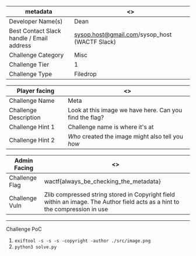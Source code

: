 | metadata | <> |
|--- | --- |
| Developer Name(s) | Dean |
| Best Contact Slack handle / Email address | sysop.host@gmail.com/sysop_host (WACTF Slack) |
| Challenge Category | Misc |
| Challenge Tier | 1 |
| Challenge Type | Filedrop |

| Player facing | <> |
|--- | --- |
|Challenge Name | Meta |
|Challenge Description | Look at this image we have here. Can you find the flag? |
|Challenge Hint 1| Challenge name is where it's at|
|Challenge Hint 2| *Who* created the image might also tell you *how*| 

| Admin Facing | <> |
|--- | --- |
|Challenge Flag| wactf{always_be_checking_the_metadata} |
|Challenge Vuln| Zlib compressed string stored in Copyright field within an image. The Author field acts as a hint to the compression in use |

---

Challenge PoC

1. `exiftool -s -s -s -copyright -author ./src/image.png`
2. `python3 solve.py`
